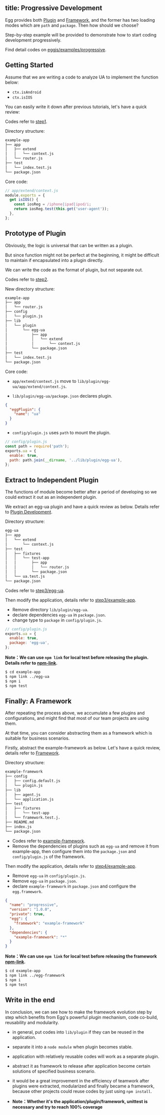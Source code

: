 title: Progressive Development
---

Egg provides both [Plugin](../basics/plugin.md) and [Framework](../advanced/framework.md), and the former has two loading modes which are `path` and `package`. Then how should we choose?

Step-by-step example will be provided to demonstrate how to start coding development progressively.

Find detail codes on [eggjs/examples/progressive](https://github.com/eggjs/examples/tree/master/progressive).

## Getting Started

Assume that we are writing a code to analyze UA to implement the function below:

- `ctx.isAndroid`
- `ctx.isIOS`

You can easily write it down after previous tutorials, let's have a quick review:

Codes refer to [step1](https://github.com/eggjs/examples/tree/master/progressive/step1).

Directory structure:

```bash
example-app
├── app
│   ├── extend
│   │   └── context.js
│   └── router.js
├── test
│   └── index.test.js
└── package.json
```

Core code:

```js
// app/extend/context.js
module.exports = {
  get isIOS() {
    const iosReg = /iphone|ipad|ipod/i;
    return iosReg.test(this.get('user-agent'));
  },
};
```

## Prototype of Plugin

Obviously, the logic is universal that can be written as a plugin.

But since function might not be perfect at the beginning, it might be difficult to maintain if encapsulated into a plugin directly.

We can write the code as the format of plugin, but not separate out.

Codes refer to [step2](https://github.com/eggjs/examples/tree/master/progressive/step2).

New directory structure:

```bash
example-app
├── app
│   └── router.js
├── config
│   └── plugin.js
├── lib
│   └── plugin
│       └── egg-ua
│           ├── app
│           │   └── extend
│           │       └── context.js
│           └── package.json
├── test
│   └── index.test.js
└── package.json
```

Core code:

- `app/extend/context.js` move to `lib/plugin/egg-ua/app/extend/context.js`.

- `lib/plugin/egg-ua/package.json` declares plugin.

```json
{
  "eggPlugin": {
    "name": "ua"
  }
}
```

- `config/plugin.js` uses `path` to mount the plugin.

```js
// config/plugin.js
const path = require('path');
exports.ua = {
  enable: true,
  path: path.join(__dirname, '../lib/plugin/egg-ua'),
};
```

## Extract to Independent Plugin

The functions of module become better after a period of developing so we could extract it out as an independent plugin.

We extract an egg-ua plugin and have a quick review as below. Details refer to [Plugin Development](../advanced/plugin.md).

Directory structure:

```bash
egg-ua
├── app
│   └── extend
│       └── context.js
├── test
│   ├── fixtures
│   │   └── test-app
│   │       ├── app
│   │       │   └── router.js
│   │       └── package.json
│   └── ua.test.js
└── package.json
```

Codes refer to  [step3/egg-ua](https://github.com/eggjs/examples/tree/master/progressive/step3/egg-ua).

Then modify the application, details refer to [step3/example-app](https://github.com/eggjs/examples/tree/master/progressive/step3/example-app).

- Remove directory `lib/plugin/egg-ua`.
- declare dependencies `egg-ua`  in `package.json`.
- change type to `package` in `config/plugin.js`.

```js
// config/plugin.js
exports.ua = {
  enable: true,
  package: 'egg-ua',
};
```

**Note：We can use `npm link` for local test before releasing the plugin. Details refer to  [npm-link](https://docs.npmjs.com/cli/link).**

```bash
$ cd example-app
$ npm link ../egg-ua
$ npm i
$ npm test
```

## Finally: A Framework

After repeating the process above, we accumulate a few plugins and configurations, and might find that most of our team projects are using them.

At that time, you can consider abstracting them as a framework which is suitable for business scenarios.

Firstly, abstract the example-framework as below. Let's have a quick review, details refer to [Framework](../advanced/framework.md).

Directory structure:

```bash
example-framework
├── config
│   ├── config.default.js
│   └── plugin.js
├── lib
│   ├── agent.js
│   └── application.js
├── test
│   ├── fixtures
│   │   └── test-app
│   └── framework.test.j.
├── README.md
├── index.js
└── package.json
```

- Codes refer to [example-framework](https://github.com/eggjs/examples/tree/master/progressive/step4/example-framework).
- Remove the dependencies of plugins such as `egg-ua` and remove it from example-app, then configure them into the `package.json` and `config/plugin.js` of the framework.

Then modify the application, details refer to [step4/example-app](https://github.com/eggjs/examples/tree/master/progressive/step4/example-app).

- Remove `egg-ua` in `config/plugin.js`.
- Remove `egg-ua` in `package.json`.
- declare `example-framework`  in `package.json` and configure the `egg.framework`.

```json
{
  "name": "progressive",
  "version": "1.0.0",
  "private": true,
  "egg": {
    "framework": "example-framework"
  },
  "dependencies": {
    "example-framework": "*"
  }
}
```

**Note：We can use `npm link` for local test before releasing the framework [npm-link](https://docs.npmjs.com/cli/link).**

```bash
$ cd example-app
$ npm link ../egg-framework
$ npm i
$ npm test
```

## Write in the end

In conclusion, we can see how to make the framework evolution step by step which benefits from Egg's powerful plugin mechanism, code co-build, reusability and modularity.


- in general, put codes into `lib/plugin` if they can be reused in the application.
- separate it into a `node module` when plugin becomes stable.
- application with relatively reusable codes will work as a separate plugin.
- abstract it as framework to release after application become certain solutions of specified business scenario.
- it would be a great improvement in the efficiency of teamwork after plugins were extracted, modularized and finally became a framework, because other projects could reuse codes by just using `npm install`.

- **Note：Whether it's the application/plugin/framework, unittest is necessary and try to reach 100% coverage**
